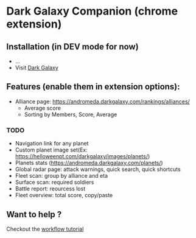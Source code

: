 # Dark Galaxy Companion (chrome extension)

## Installation (in DEV mode for now)
- ...
- Visit [Dark Galaxy](https://www.darkgalaxy.com)

## Features (enable them in extension options):
- Alliance page: https://andromeda.darkgalaxy.com/rankings/alliances/
  - Average score
  - Sorting by Members, Score, Average
  
### TODO  
- Navigation link for any planet
- Custom planet image set(Ex:  https://helloweenpt.com/darkgalaxy/images/planets/)
- Planets stats (https://andromeda.darkgalaxy.com/planets/)
- Global radar page: attack warnings, quick search, quick shortcuts
- Fleet scan: group by alliance and eta
- Surface scan: required soldiers
- Battle report: reourcess lost
- Fleet overview: total score, copy/paste

## Want to help ?
Checkout the [workflow tutorial](workflow.md)
